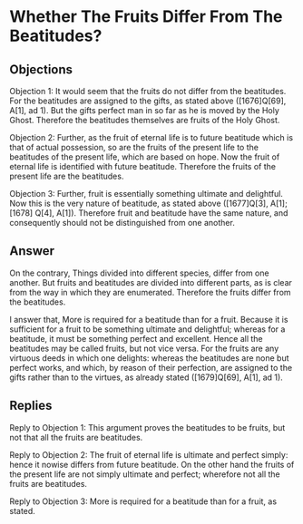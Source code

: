 # Whether The Fruits Differ From The Beatitudes?

## Objections

Objection 1: It would seem that the fruits do not differ from the beatitudes. For the beatitudes are assigned to the gifts, as stated above ([1676]Q[69], A[1], ad 1). But the gifts perfect man in so far as he is moved by the Holy Ghost. Therefore the beatitudes themselves are fruits of the Holy Ghost.

Objection 2: Further, as the fruit of eternal life is to future beatitude which is that of actual possession, so are the fruits of the present life to the beatitudes of the present life, which are based on hope. Now the fruit of eternal life is identified with future beatitude. Therefore the fruits of the present life are the beatitudes.

Objection 3: Further, fruit is essentially something ultimate and delightful. Now this is the very nature of beatitude, as stated above ([1677]Q[3], A[1];[1678] Q[4], A[1]). Therefore fruit and beatitude have the same nature, and consequently should not be distinguished from one another.

## Answer

On the contrary, Things divided into different species, differ from one another. But fruits and beatitudes are divided into different parts, as is clear from the way in which they are enumerated. Therefore the fruits differ from the beatitudes.

I answer that, More is required for a beatitude than for a fruit. Because it is sufficient for a fruit to be something ultimate and delightful; whereas for a beatitude, it must be something perfect and excellent. Hence all the beatitudes may be called fruits, but not vice versa. For the fruits are any virtuous deeds in which one delights: whereas the beatitudes are none but perfect works, and which, by reason of their perfection, are assigned to the gifts rather than to the virtues, as already stated ([1679]Q[69], A[1], ad 1).

## Replies

Reply to Objection 1: This argument proves the beatitudes to be fruits, but not that all the fruits are beatitudes.

Reply to Objection 2: The fruit of eternal life is ultimate and perfect simply: hence it nowise differs from future beatitude. On the other hand the fruits of the present life are not simply ultimate and perfect; wherefore not all the fruits are beatitudes.

Reply to Objection 3: More is required for a beatitude than for a fruit, as stated.
